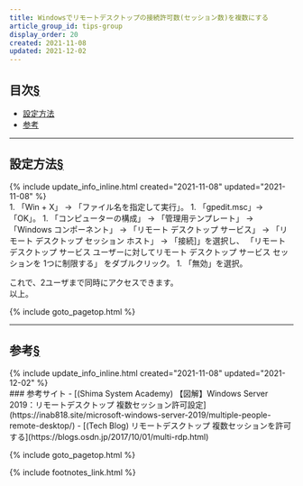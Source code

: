 ```yaml
---
title: Windowsでリモートデスクトップの接続許可数(セッション数)を複数にする
article_group_id: tips-group
display_order: 20
created: 2021-11-08
updated: 2021-12-02
---
```


## <a name="index">目次</a><a class="heading-anchor-permalink" href="#目次">§</a>

<ul id="index_ul">
<li><a href="#設定方法">設定方法</a></li>
<li><a href="#参考">参考</a></li>
</ul>

* * *
## <a name="設定方法">設定方法</a><a class="heading-anchor-permalink" href="#設定方法">§</a>
<div class="chapter-updated">{% include update_info_inline.html created="2021-11-08" updated="2021-11-08" %}</div>
1. 「Win + X」 -> 「ファイル名を指定して実行」。
1. 「gpedit.msc」-> 「OK」。
1. 「コンピューターの構成」   
    -> 「管理用テンプレート」  
    -> 「Windows コンポーネント」  
    -> 「リモート デスクトップ サービス」  
    -> 「リモート デスクトップ セッション ホスト」  
    -> 「接続]」を選択し、  
   「リモート デスクトップ サービス ユーザーに対してリモート デスクトップ サービス セッションを 1つに制限する」 をダブルクリック。
1. 「無効」を選択。

これで、2ユーザまで同時にアクセスできます。  
以上。

{% include goto_pagetop.html %}

* * *
## <a name="参考">参考</a><a class="heading-anchor-permalink" href="#参考">§</a>
<div class="chapter-updated">{% include update_info_inline.html created="2021-11-08" updated="2021-12-02" %}</div>
### 参考サイト
- [(Shima System Academy) 【図解】Windows Server 2019：リモートデスクトップ 複数セッション許可設定](https://inab818.site/microsoft-windows-server-2019/multiple-people-remote-desktop/)
- [(Tech Blog) リモートデスクトップ 複数セッションを許可する](https://blogs.osdn.jp/2017/10/01/multi-rdp.html)

{% include goto_pagetop.html %}

{% include footnotes_link.html %}
